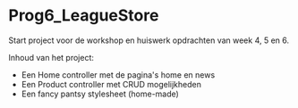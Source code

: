 # Prog6_LeagueStore

Start project voor de workshop en huiswerk opdrachten van week 4, 5 en 6. 

Inhoud van het project:
* Een Home controller met de pagina's home en news
* Een Product controller met CRUD mogelijkheden
* Een fancy pantsy stylesheet (home-made)
